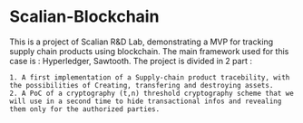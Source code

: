 # Scalian-Blockchain

This is a project of Scalian R&D Lab, demonstrating a MVP for tracking supply chain products using blockchain. The main framework used for this case is : Hyperledger, Sawtooth. The project is divided in 2 part : 
  
    1. A first implementation of a Supply-chain product tracebility, with the possibilities of Creating, transfering and destroying assets.
    2. A PoC of a cryptography (t,n) threshold cryptography scheme that we will use in a second time to hide transactional infos and revealing them only for the authorized parties.
    
    
